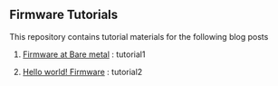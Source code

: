 Firmware Tutorials
----------

This repository contains tutorial materials for the following blog posts

1. [Firmware at Bare metal](https://archfx.github.io/posts/2023/02/firmware1/) : tutorial1

2. [Hello world! Firmware](https://archfx.github.io/posts/2023/02/firmware2/) : tutorial2